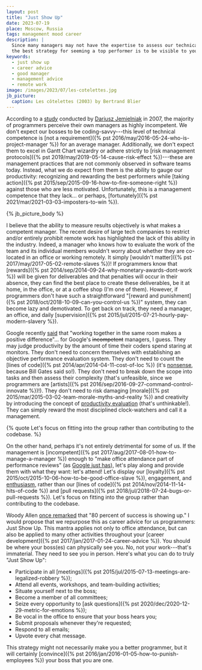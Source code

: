 ```yaml
---
layout: post
title: "Just Show Up"
date: 2023-07-19
place: Moscow, Russia
tags: management mood career
description: |
  Since many managers may not have the expertise to assess our technical work,
  the best strategy for seeming a top performer is to be visible to your manager often.
keywords:
  - just show up
  - career advice
  - good manager
  - management advice
  - remote work
image: /images/2023/07/les-cotelettes.jpg
jb_picture:
  caption: Les côtelettes (2003) by Bertrand Blier
---
```


According to a [study](https://www.emerald.com/insight/content/doi/10.1108/09534810710760045/full/html)
conducted by [Dariusz Jemielniak](https://www.jemielniak.org/) in 2007, the majority of programmers perceive
their own managers as highly incompetent. We don't expect our bosses to be
coding-savvy---this level of technical competence is [not a requirement]({% pst 2016/may/2016-05-24-who-is-project-manager %})
for an average manager. Additionally, we don't expect them to excel in
Gantt Chart wizardry or adhere strictly to
[risk management protocols]({% pst 2019/may/2019-05-14-cause-risk-effect %})---these
are management practices that are not commonly observed in software teams today.
Instead, what we do expect from them is the ability to gauge our productivity:
recognizing and rewarding the best performers while
[taking action]({% pst 2015/sep/2015-09-16-how-to-fire-someone-right %}) against those who are less motivated.
Unfortunately, this is a management competence that they lack... or perhaps,
[fortunately]({% pst 2021/mar/2021-03-03-imposters-to-win %}).

<!--more-->

{% jb_picture_body %}

I believe that the ability to measure results objectively is what makes a competent manager. The
recent desire of large tech companies to restrict and/or entirely prohibit remote work has
highlighted the lack of this ability in the industry. Indeed, a manager who knows how to evaluate
the work of the team and its individual members wouldn't worry about whether they are co-located in
an office or working remotely. It simply [wouldn't matter]({% pst 2017/may/2017-05-02-remote-slaves %})!
If programmers know that [rewards]({% pst 2014/sep/2014-09-24-why-monetary-awards-dont-work %}) will be
given for deliverables and that penalties will occur in their absence, they can find the best place
to create these deliverables, be it at home, in the office, or at a coffee shop (I'm one of them).
However, if programmers don't have such a straightforward
"[reward and punishment]({% pst 2018/oct/2018-10-09-can-you-control-us %})" system, they can
become lazy and demotivated. To get back on track, they need a manager, an office, and daily
[supervision]({% pst 2015/jul/2015-07-21-hourly-pay-modern-slavery %}).

Google recently [said](https://www.cnbc.com/2023/06/08/google-to-crack-down-on-hybrid-work-asks-remote-workers-to-reconsider.html)
that "working together in the same room makes a positive difference"...
for Google's ~~incompetent~~ managers, I guess.
They may judge productivity by the amount of time their coders spend staring at monitors.
They don't need to concern themselves with establishing an objective performance evaluation system.
They don't need to count the [lines of code]({% pst 2014/apr/2014-04-11-cost-of-loc %})
(it's [nonsense](https://www.youtube.com/watch?v=9Zen0B0SNwI), because Bill Gates said so!).
They don't need to break down the scope into tasks and then assess their complexity
(that's unfeasible, since we programmers are [artists]({% pst 2016/sep/2016-09-27-command-control-innovate %})!).
They don't need to risk damaging
[morale]({% pst 2015/mar/2015-03-02-team-morale-myths-and-reality %})
and creativity by introducing the concept of [productivity evaluation](https://www.youtube.com/watch?v=yZcNHZ_FJco)
(that's unthinkable!).
They can simply reward the most disciplined clock-watchers and call it a management.

{% quote Let's focus on fitting into the group rather than contributing to the codebase. %}

On the other hand, perhaps it's not entirely detrimental for some of us. If the management
is [incompetent]({% pst 2017/aug/2017-08-01-how-to-manage-a-manager %})
enough to "make office attendance part of performance reviews"
(as [Google just has](https://arstechnica.com/google/2023/06/google-makes-office-attendance-part-of-performance-reviews/)),
let's play along and provide them with what they want: let's attend!
Let's display our [loyalty]({% pst 2015/oct/2015-10-06-how-to-be-good-office-slave %}),
engagement, and [enthusiasm](https://www.yegor256.com/pdf/2019/enthusiasm.pdf),
rather than our [lines of code]({% pst 2014/nov/2014-11-14-hits-of-code %})
and [pull requests]({% pst 2018/jul/2018-07-24-bugs-or-pull-requests %}).
Let's focus on fitting into the group rather than contributing to the codebase.

Woody Allen [once remarked](https://www.creativelive.com/blog/the-importance-of-showing-up/) that "80 percent of success
is showing up." I would propose that we repurpose this as career advice for us programmers: Just Show Up. This mantra
applies not only to office attendance, but can also be applied to many other activities throughout your
[career development]({% pst 2017/jan/2017-01-24-career-advice %}).
You should be where your boss(es) can physically see you. No, not your work---that's immaterial. They need
to see you in person. Here's what you can do to truly "Just Show Up":

  - Participate in all [meetings]({% pst 2015/jul/2015-07-13-meetings-are-legalized-robbery %});
  - Attend all events, workshops, and team-building activities;
  - Situate yourself next to the boss;
  - Become a member of all committees;
  - Seize every opportunity to [ask questions]({% pst 2020/dec/2020-12-29-metric-for-emotions %});
  - Be vocal in the office to ensure that your boss hears you;
  - Submit proposals whenever they're requested;
  - Respond to all emails;
  - Upvote every chat message.

This strategy might not necessarily make you a better programmer,
but it will certainly [convince]({% pst 2016/jan/2016-01-05-how-to-punish-employees %})
your boss that you are one.
